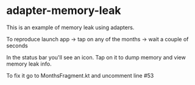 # adapter-memory-leak

This is an example of memory leak using adapters.

To reproduce launch app -> tap on any of the months -> wait a couple of seconds

In the status bar you'll see an icon. Tap on it to dump memory and view memory leak info.

To fix it go to MonthsFragment.kt and uncomment line #53
